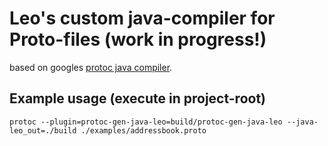 Leo's custom java-compiler for Proto-files (work in progress!)  
==========================================
based on googles [protoc java compiler](https://github.com/protocolbuffers/protobuf/tree/master/src/google/protobuf/compiler/java).

Example usage (execute in project-root)
---------------------------------
```
protoc --plugin=protoc-gen-java-leo=build/protoc-gen-java-leo --java-leo_out=./build ./examples/addressbook.proto
```


